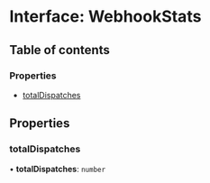 # Interface: WebhookStats

## Table of contents

### Properties

- [totalDispatches](WebhookStats.md#totaldispatches)

## Properties

### <a id="totaldispatches" name="totaldispatches"></a> totalDispatches

• **totalDispatches**: `number`
